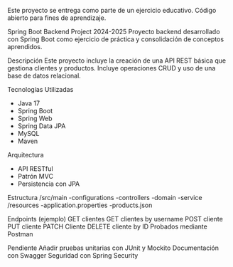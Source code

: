 Este proyecto se entrega como parte de un ejercicio educativo. Código abierto para fines de aprendizaje.

Spring Boot Backend Project 2024-2025
Proyecto backend desarrollado con Spring Boot como ejercicio de práctica y consolidación de conceptos aprendidos.

Descripción
Este proyecto incluye la creación de una API REST básica que gestiona clientes y productos. Incluye operaciones CRUD y uso de una base de datos relacional.

Tecnologías Utilizadas
- Java 17
- Spring Boot
- Spring Web
- Spring Data JPA
- MySQL
- Maven

Arquitectura
- API RESTful
- Patrón MVC
- Persistencia con JPA

Estructura
/src/main
-configurations
-controllers
-domain
-service
/resources
-application.properties
-products.json

Endpoints (ejemplo)
GET clientes
GET clientes by username
POST cliente
PUT cliente
PATCH Cliente 
DELETE cliente by ID
Probados mediante Postman

Pendiente
Añadir pruebas unitarias con JUnit y Mockito
Documentación con Swagger
Seguridad con Spring Security
